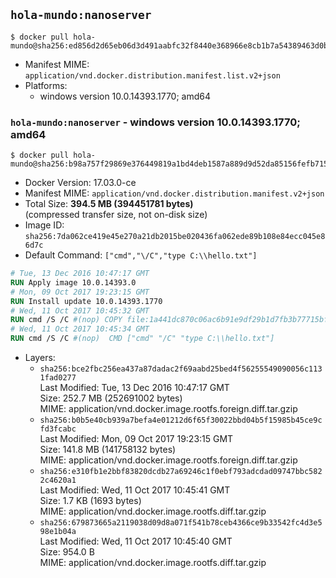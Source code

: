 ## `hola-mundo:nanoserver`

```console
$ docker pull hola-mundo@sha256:ed856d2d65eb06d3d491aabfc32f8440e368966e8cb1b7a54389463d0b2c7e29
```

-	Manifest MIME: `application/vnd.docker.distribution.manifest.list.v2+json`
-	Platforms:
	-	windows version 10.0.14393.1770; amd64

### `hola-mundo:nanoserver` - windows version 10.0.14393.1770; amd64

```console
$ docker pull hola-mundo@sha256:b98a757f29869e376449819a1bd4deb1587a889d9d52da85156fefb715317d17
```

-	Docker Version: 17.03.0-ce
-	Manifest MIME: `application/vnd.docker.distribution.manifest.v2+json`
-	Total Size: **394.5 MB (394451781 bytes)**  
	(compressed transfer size, not on-disk size)
-	Image ID: `sha256:7da062ce419e45e270a21db2015be020436fa062ede89b108e84ecc045e86d7c`
-	Default Command: `["cmd","\/C","type C:\\hello.txt"]`

```dockerfile
# Tue, 13 Dec 2016 10:47:17 GMT
RUN Apply image 10.0.14393.0
# Mon, 09 Oct 2017 19:23:15 GMT
RUN Install update 10.0.14393.1770
# Wed, 11 Oct 2017 10:45:32 GMT
RUN cmd /S /C #(nop) COPY file:1a441dc870c06ac6b91e9df29b1d7fb3b77715bff83f8ec58db6425948a5afcd in C: 
# Wed, 11 Oct 2017 10:45:34 GMT
RUN cmd /S /C #(nop)  CMD ["cmd" "/C" "type C:\\hello.txt"]
```

-	Layers:
	-	`sha256:bce2fbc256ea437a87dadac2f69aabd25bed4f56255549090056c1131fad0277`  
		Last Modified: Tue, 13 Dec 2016 10:47:17 GMT  
		Size: 252.7 MB (252691002 bytes)  
		MIME: application/vnd.docker.image.rootfs.foreign.diff.tar.gzip
	-	`sha256:b0b5e40cb939a7befa4e01212d6f65f30022bbd04b5f15985b45ce9cfd3fcabc`  
		Last Modified: Mon, 09 Oct 2017 19:23:15 GMT  
		Size: 141.8 MB (141758132 bytes)  
		MIME: application/vnd.docker.image.rootfs.foreign.diff.tar.gzip
	-	`sha256:e310fb1e2bbf83820dcdb27a69246c1f0ebf793adcdad09747bbc5822c4620a1`  
		Last Modified: Wed, 11 Oct 2017 10:45:41 GMT  
		Size: 1.7 KB (1693 bytes)  
		MIME: application/vnd.docker.image.rootfs.diff.tar.gzip
	-	`sha256:679873665a2119038d09d8a071f541b78ceb4366ce9b33542fc4d3e598e1b04a`  
		Last Modified: Wed, 11 Oct 2017 10:45:40 GMT  
		Size: 954.0 B  
		MIME: application/vnd.docker.image.rootfs.diff.tar.gzip
